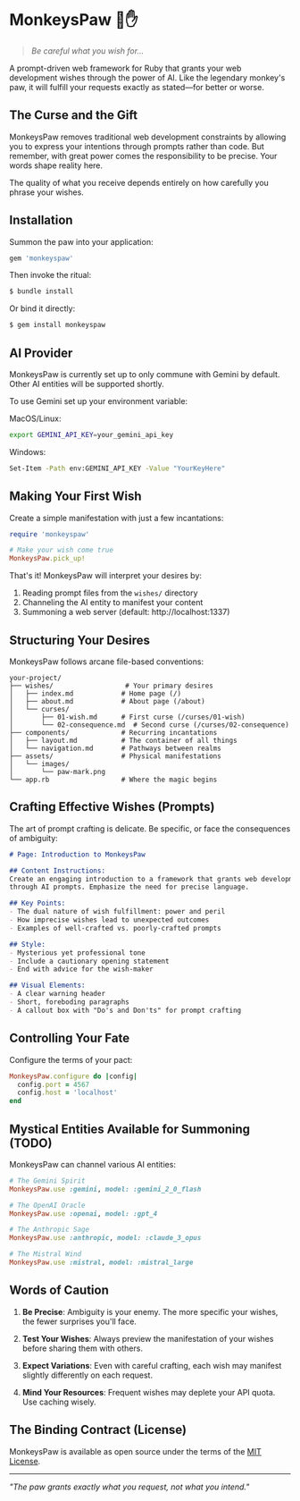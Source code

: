 # MonkeysPaw 🐒✋

> *Be careful what you wish for...*

A prompt-driven web framework for Ruby that grants your web development wishes through the power of AI. Like the legendary monkey's paw, it will fulfill your requests exactly as stated—for better or worse.

## The Curse and the Gift

MonkeysPaw removes traditional web development constraints by allowing you to express your intentions through prompts rather than code. But remember, with great power comes the responsibility to be precise. Your words shape reality here.

The quality of what you receive depends entirely on how carefully you phrase your wishes.

## Installation

Summon the paw into your application:

```ruby
gem 'monkeyspaw'
```

Then invoke the ritual:

```bash
$ bundle install
```

Or bind it directly:

```bash
$ gem install monkeyspaw
```

## AI Provider

MonkeysPaw is currently set up to only commune with Gemini by default. Other AI
entities will be supported shortly.

To use Gemini set up your environment variable:

MacOS/Linux:
```bash
export GEMINI_API_KEY=your_gemini_api_key
```

Windows:

```bash
Set-Item -Path env:GEMINI_API_KEY -Value "YourKeyHere"
```

## Making Your First Wish

Create a simple manifestation with just a few incantations:

```ruby
require 'monkeyspaw'

# Make your wish come true
MonkeysPaw.pick_up!
```

That's it! MonkeysPaw will interpret your desires by:

1. Reading prompt files from the `wishes/` directory
2. Channeling the AI entity to manifest your content
3. Summoning a web server (default: http://localhost:1337)

## Structuring Your Desires

MonkeysPaw follows arcane file-based conventions:

```
your-project/
├── wishes/                  # Your primary desires
│   ├── index.md            # Home page (/)
│   ├── about.md            # About page (/about)
│   └── curses/
│       ├── 01-wish.md      # First curse (/curses/01-wish)
│       └── 02-consequence.md  # Second curse (/curses/02-consequence)
├── components/             # Recurring incantations
│   ├── layout.md           # The container of all things
│   └── navigation.md       # Pathways between realms
├── assets/                 # Physical manifestations
│   └── images/
│       └── paw-mark.png
└── app.rb                  # Where the magic begins
```

## Crafting Effective Wishes (Prompts)

The art of prompt crafting is delicate. Be specific, or face the consequences of ambiguity:

```markdown
# Page: Introduction to MonkeysPaw

## Content Instructions:
Create an engaging introduction to a framework that grants web development wishes 
through AI prompts. Emphasize the need for precise language.

## Key Points:
- The dual nature of wish fulfillment: power and peril
- How imprecise wishes lead to unexpected outcomes
- Examples of well-crafted vs. poorly-crafted prompts

## Style:
- Mysterious yet professional tone
- Include a cautionary opening statement
- End with advice for the wish-maker

## Visual Elements:
- A clear warning header
- Short, foreboding paragraphs
- A callout box with "Do's and Don'ts" for prompt crafting
```

## Controlling Your Fate

Configure the terms of your pact:

```ruby
MonkeysPaw.configure do |config|
  config.port = 4567
  config.host = 'localhost'
end
```

## Mystical Entities Available for Summoning (TODO)

MonkeysPaw can channel various AI entities:

```ruby
# The Gemini Spirit
MonkeysPaw.use :gemini, model: :gemini_2_0_flash

# The OpenAI Oracle
MonkeysPaw.use :openai, model: :gpt_4

# The Anthropic Sage
MonkeysPaw.use :anthropic, model: :claude_3_opus

# The Mistral Wind
MonkeysPaw.use :mistral, model: :mistral_large
```

## Words of Caution

1. **Be Precise**: Ambiguity is your enemy. The more specific your wishes, the fewer surprises you'll face.
   
2. **Test Your Wishes**: Always preview the manifestation of your wishes before sharing them with others.

3. **Expect Variations**: Even with careful crafting, each wish may manifest slightly differently on each request.

4. **Mind Your Resources**: Frequent wishes may deplete your API quota. Use caching wisely.

## The Binding Contract (License)

MonkeysPaw is available as open source under the terms of the [MIT License](https://opensource.org/licenses/MIT).

---

*"The paw grants exactly what you request, not what you intend."*
